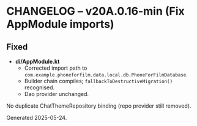 # CHANGELOG – v20A.0.16-min (Fix AppModule imports)

## Fixed
* **di/AppModule.kt**
  * Corrected import path to `com.example.phoneforfilm.data.local.db.PhoneForFilmDatabase`.
  * Builder chain compiles; `fallbackToDestructiveMigration()` recognised.
  * Dao provider unchanged.

No duplicate ChatThemeRepository binding (repo provider still removed).

Generated 2025-05-24.
